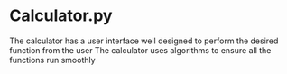 # Calculator.py
The calculator has a user interface well designed to perform the desired function from the user
The calculator uses algorithms to ensure all the functions run smoothly
